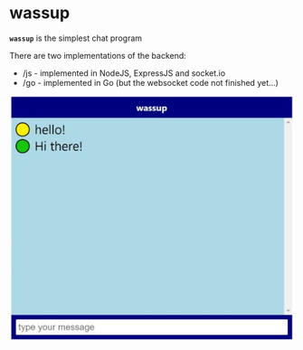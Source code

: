 # wassup
**`wassup`** is the simplest chat program

There are two implementations of the backend: 

* /js - implemented in NodeJS, ExpressJS and socket.io
* /go - implemented in Go (but the websocket code not finished yet...)

![Image of Wassup UI](https://github.com/AlfredBr/wassup/blob/main/img/Wassup.jpg)
